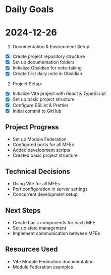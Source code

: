 # Daily Goals

# 2024-12-26

1. Documentation & Environment Setup:

- [x] Create project repository structure
- [x] Set up documentation folders
- [x] Initialize Obsidian for note-taking
- [x] Create first daily note in Obsidian

2. Project Setup:

- [x] Initialize Vite project with React & TypeScript
- [x] Set up basic project structure
- [x] Configure ESLint & Prettier
- [x] Initial commit to GitHub

## Project Progress
- Set up Module Federation
- Configured ports for all MFEs
- Added development scripts
- Created basic project structure

## Technical Decisions
- Using Vite for all MFEs
- Port configuration in server settings
- Concurrent development setup

## Next Steps
- Create basic components for each MFE
- Set up state management
- Implement communication between MFEs

## Resources Used
- Vite Module Federation documentation
- Module Federation examples